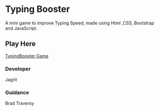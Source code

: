 # Typing Booster
A mini game to improve Typing Speed, made using Html ,CSS, Bootstrap and JavaScript.

## Play Here
[TypingBooster Game](https://jagrit29.github.io/TypingBooster/)

### Developer
Jagrit

### Guidance
Brad Traversy
